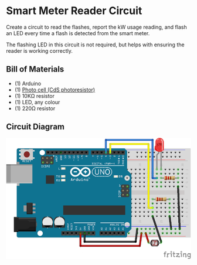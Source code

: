 # Smart Meter Reader Circuit

Create a circuit to read the flashes, report the kW usage reading, and flash an LED every time a flash is detected from the smart meter.  

The flashing LED in this circuit is not required, but helps with ensuring the reader is working correctly.


## Bill of Materials

* (1) Arduino
* (1) [Photo cell (CdS photoresistor)](https://www.adafruit.com/products/161)
* (1) 10KΩ resistor
* (1) LED, any colour
* (1) 220Ω resistor


## Circuit Diagram

![smart meter reader circuit diagram](images/smart-meter-reader-circuit-diagram.png)
